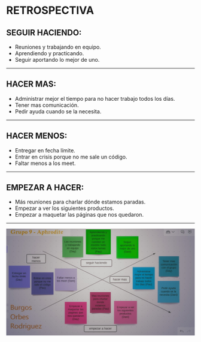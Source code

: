 # RETROSPECTIVA

## SEGUIR HACIENDO:
- Reuniones y trabajando en equipo.
- Aprendiendo y practicando.
- Seguir aportando lo mejor de uno.

** **

## HACER MAS:
- Administrar mejor el tiempo para no hacer trabajo todos los días.
- Tener mas comunicación.
- Pedir ayuda cuando se la necesita.

** **

## HACER MENOS:
- Entregar en fecha límite.
- Entrar en crisis porque no me sale un código.
- Faltar menos a los meet.

** **

## EMPEZAR A HACER:
- Más reuniones para charlar dónde estamos paradas.
- Empezar a ver los siguientes productos.
- Empezar a maquetar las páginas que nos quedaron.

** **

![RetrospectivaModeloEstrella](/imagenes_readme/retrospectiva.jpg)